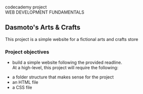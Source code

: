 
codecademy project  
WEB DEVELOPMENT FUNDAMENTALS
## Dasmoto's Arts & Crafts  
This project is a simple website for a fictional arts and crafts store   

### Project objectives  
- build a simple website following the provided readline.    
At a high-level, this project will require the following:  
* a folder structure that makes sense for the project
* an HTML file
* a CSS file
